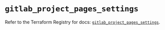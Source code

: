# `gitlab_project_pages_settings`

Refer to the Terraform Registry for docs: [`gitlab_project_pages_settings`](https://registry.terraform.io/providers/gitlabhq/gitlab/18.4.1/docs/resources/project_pages_settings).
